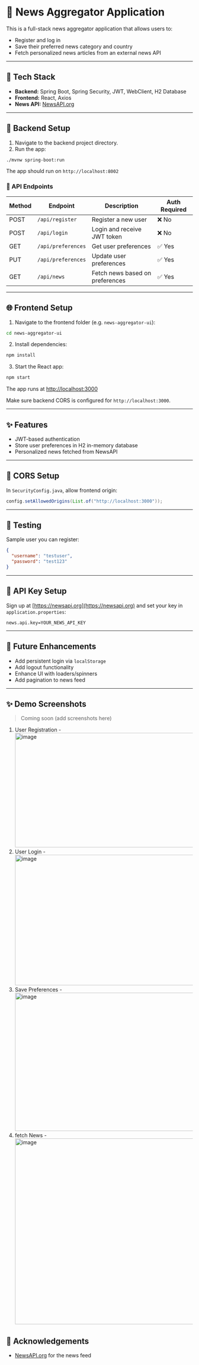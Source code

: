 # 📰 News Aggregator Application

This is a full-stack news aggregator application that allows users to:

* Register and log in
* Save their preferred news category and country
* Fetch personalized news articles from an external news API

---

## 🔧 Tech Stack

* **Backend:** Spring Boot, Spring Security, JWT, WebClient, H2 Database
* **Frontend:** React, Axios
* **News API:** [NewsAPI.org](https://newsapi.org)

---

## 📆 Backend Setup

1. Navigate to the backend project directory.
2. Run the app:

```bash
./mvnw spring-boot:run
```

The app should run on `http://localhost:8002`

### 🔐 API Endpoints

| Method | Endpoint           | Description                     | Auth Required |
| ------ | ------------------ | ------------------------------- | ------------- |
| POST   | `/api/register`    | Register a new user             | ❌ No          |
| POST   | `/api/login`       | Login and receive JWT token     | ❌ No          |
| GET    | `/api/preferences` | Get user preferences            | ✅ Yes         |
| PUT    | `/api/preferences` | Update user preferences         | ✅ Yes         |
| GET    | `/api/news`        | Fetch news based on preferences | ✅ Yes         |

---

## 🌐 Frontend Setup

1. Navigate to the frontend folder (e.g. `news-aggregator-ui`):

```bash
cd news-aggregator-ui
```

2. Install dependencies:

```bash
npm install
```

3. Start the React app:

```bash
npm start
```

The app runs at [http://localhost:3000](http://localhost:3000)

Make sure backend CORS is configured for `http://localhost:3000`.

---

## ✨ Features

* JWT-based authentication
* Store user preferences in H2 in-memory database
* Personalized news fetched from NewsAPI

---

## 🚫 CORS Setup

In `SecurityConfig.java`, allow frontend origin:

```java
config.setAllowedOrigins(List.of("http://localhost:3000"));
```

---

## 🔎 Testing

Sample user you can register:

```json
{
  "username": "testuser",
  "password": "test123"
}
```

---

## 🔧 API Key Setup

Sign up at [https://newsapi.org](https://newsapi.org) and set your key in `application.properties`:

```properties
news.api.key=YOUR_NEWS_API_KEY
```

---

## 🤔 Future Enhancements

* Add persistent login via `localStorage`
* Add logout functionality
* Enhance UI with loaders/spinners
* Add pagination to news feed

---

## ✨ Demo Screenshots

> Coming soon (add screenshots here)

1. User Registration - <img width="758" height="308" alt="image" src="https://github.com/user-attachments/assets/ab5708a3-c4c0-40b6-af8e-53dce3366623" />
2. User Login - <img width="611" height="351" alt="image" src="https://github.com/user-attachments/assets/c201cce8-4fc1-400d-bba9-65ccac7315f1" />
3. Save Preferences - <img width="718" height="372" alt="image" src="https://github.com/user-attachments/assets/c2fb5737-ca99-41d1-9550-6b1e14448002" />
4. fetch News - <img width="935" height="500" alt="image" src="https://github.com/user-attachments/assets/085d3796-abf0-487a-a2e1-ad1bf2f0c97c" />


## 🙏 Acknowledgements

* [NewsAPI.org](https://newsapi.org) for the news feed
